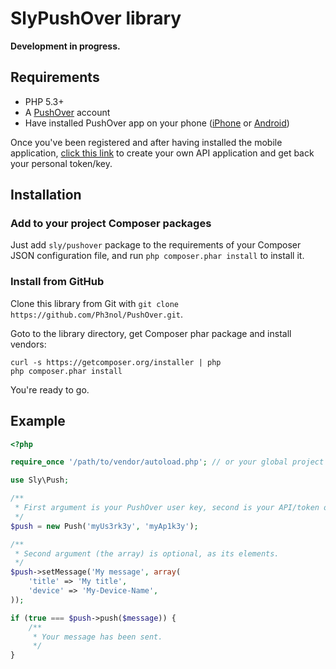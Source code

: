 # SlyPushOver library

**Development in progress.**

## Requirements

* PHP 5.3+
* A [PushOver](https://pushover.net) account
* Have installed PushOver app on your phone
([iPhone](http://itunes.apple.com/us/app/pushover-notifications/id506088175?mt=8) or [Android](https://play.google.com/store/apps/details?id=net.superblock.pushover&hl=fr))

Once you've been registered and after having installed the mobile application,
[click this link](https://pushover.net/apps/build) to create your own API application
and get back your personal token/key.

## Installation

### Add to your project Composer packages

Just add `sly/pushover` package to the requirements of your Composer JSON configuration file,
and run `php composer.phar install` to install it.

### Install from GitHub

Clone this library from Git with `git clone https://github.com/Ph3nol/PushOver.git`.

Goto to the library directory, get Composer phar package and install vendors:

```
curl -s https://getcomposer.org/installer | php
php composer.phar install
```

You're ready to go.

## Example

``` php
<?php

require_once '/path/to/vendor/autoload.php'; // or your global project autoload

use Sly\Push;

/**
 * First argument is your PushOver user key, second is your API/token one.
 */
$push = new Push('myUs3rk3y', 'myAp1k3y');

/**
 * Second argument (the array) is optional, as its elements.
 */
$push->setMessage('My message', array(
    'title' => 'My title',
    'device' => 'My-Device-Name',
));

if (true === $push->push($message)) {
    /**
     * Your message has been sent.
     */
}
```